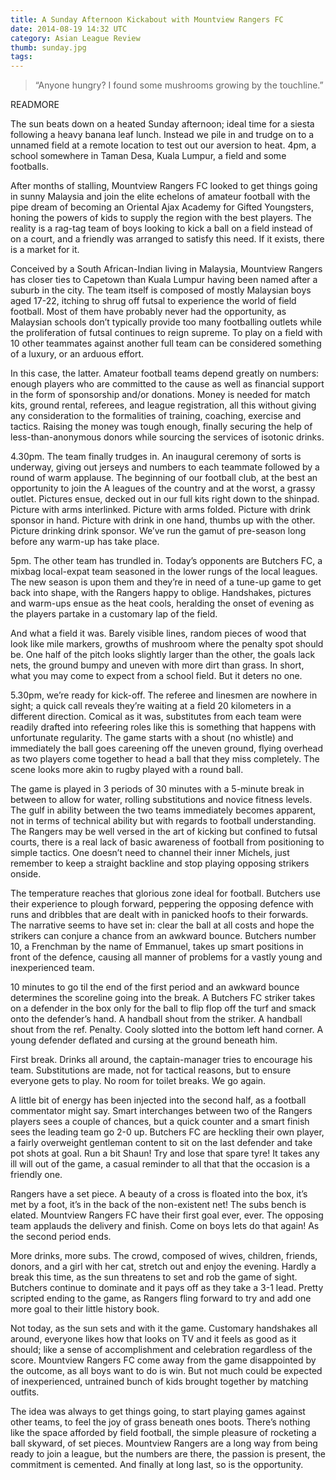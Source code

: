 ```yaml
---
title: A Sunday Afternoon Kickabout with Mountview Rangers FC
date: 2014-08-19 14:32 UTC
category: Asian League Review
thumb: sunday.jpg
tags:
---
```


> “Anyone hungry? I found some mushrooms growing by the touchline.”

READMORE

The sun beats down on a heated Sunday afternoon; ideal time for a siesta following a heavy banana leaf lunch. Instead we pile in and trudge on to a unnamed field at a remote location to test out our aversion to heat. 4pm, a school somewhere in Taman Desa, Kuala Lumpur, a field and some footballs.

After months of stalling, Mountview Rangers FC looked to get things going in sunny Malaysia and join the elite echelons of amateur football with the pipe dream of becoming an Oriental Ajax Academy for Gifted Youngsters, honing the powers of kids to supply the region with the best players. The reality is a rag-tag team of boys looking to kick a ball on a field instead of on a court, and a friendly was arranged to satisfy this need. If it exists, there is a market for it.

Conceived by a South African-Indian living in Malaysia, Mountview Rangers has closer ties to Capetown than Kuala Lumpur having been named after a suburb in the city. The team itself is composed of mostly Malaysian boys aged 17-22, itching to shrug off futsal to experience the world of field football. Most of them have probably never had the opportunity, as Malaysian schools don’t typically provide too many footballing outlets while the proliferation of futsal continues to reign supreme. To play on a field with 10 other teammates against another full team can be considered something of a luxury, or an arduous effort.

In this case, the latter. Amateur football teams depend greatly on numbers: enough players who are committed to the cause as well as financial support in the form of sponsorship and/or donations. Money is needed for match kits, ground rental, referees, and league registration, all this without giving any consideration to the formalities of training, coaching, exercise and tactics. Raising the money was tough enough, finally securing the help of less-than-anonymous donors while sourcing the services of isotonic drinks.

4.30pm. The team finally trudges in. An inaugural ceremony of sorts is underway, giving out jerseys and numbers to each teammate followed by a round of warm applause. The beginning of our football club, at the best an opportunity to join the A leagues of the country and at the worst, a grassy outlet. Pictures ensue, decked out in our full kits right down to the shinpad. Picture with arms interlinked. Picture with arms folded. Picture with drink sponsor in hand. Picture with drink in one hand, thumbs up with the other. Picture drinking drink sponsor. We’ve run the gamut of pre-season long before any warm-up has take place.

5pm. The other team has trundled in. Today’s opponents are Butchers FC, a mixbag local-expat team seasoned in the lower rungs of the local leagues. The new season is upon them and they’re in need of a tune-up game to get back into shape, with the Rangers happy to oblige. Handshakes, pictures and warm-ups ensue as the heat cools, heralding the onset of evening as the players partake in a customary lap of the field.

And what a field it was. Barely visible lines, random pieces of wood that look like mile markers, growths of mushroom where the penalty spot should be. One half of the pitch looks slightly larger than the other, the goals lack nets, the ground bumpy and uneven with more dirt than grass. In short, what you may come to expect from a school field. But it deters no one.

5.30pm, we’re ready for kick-off. The referee and linesmen are nowhere in sight; a quick call reveals they’re waiting at a field 20 kilometers in a different direction. Comical as it was, substitutes from each team were readily drafted into refeering roles like this is something that happens with unfortunate regularity. The game starts with a shout (no whistle) and immediately the ball goes careening off the uneven ground, flying overhead as two players come together to head a ball that they miss completely. The scene looks more akin to rugby played with a round ball.

The game is played in 3 periods of 30 minutes with a 5-minute break in between to allow for water, rolling substitutions and novice fitness levels. The gulf in ability between the two teams immediately becomes apparent, not in terms of technical ability but with regards to football understanding. The Rangers may be well versed in the art of kicking but confined to futsal courts, there is a real lack of basic awareness of football from positioning to simple tactics. One doesn’t need to channel their inner Michels, just remember to keep a straight backline and stop playing opposing strikers onside.

The temperature reaches that glorious zone ideal for football. Butchers use their experience to plough forward, peppering the opposing defence with runs and dribbles that are dealt with in panicked hoofs to their forwards. The narrative seems to have set in: clear the ball at all costs and hope the strikers can conjure a chance from an awkward bounce. Butchers number 10, a Frenchman by the name of Emmanuel, takes up smart positions in front of the defence, causing all manner of problems for a vastly young and inexperienced team.

10 minutes to go til the end of the first period and an awkward bounce determines the scoreline going into the break. A Butchers FC striker takes on a defender in the box only for the ball to flip flop off the turf and smack onto the defender’s hand. A handball shout from the striker. A handball shout from the ref. Penalty. Cooly slotted into the bottom left hand corner. A young defender deflated and cursing at the ground beneath him.

First break. Drinks all around, the captain-manager tries to encourage his team. Substitutions are made, not for tactical reasons, but to ensure everyone gets to play. No room for toilet breaks. We go again.

A little bit of energy has been injected into the second half, as a football commentator might say. Smart interchanges between two of the Rangers players sees a couple of chances, but a quick counter and a smart finish sees the leading team go 2-0 up. Butchers FC are heckling their own player, a fairly overweight gentleman content to sit on the last defender and take pot shots at goal. Run a bit Shaun! Try and lose that spare tyre! It takes any ill will out of the game, a casual reminder to all that that the occasion is a friendly one.

Rangers have a set piece. A beauty of a cross is floated into the box, it’s met by a foot, it’s in the back of the non-existent net! The subs bench is elated. Mountview Rangers FC have their first goal ever, ever. The opposing team applauds the delivery and finish. Come on boys lets do that again! As the second period ends.

More drinks, more subs. The crowd, composed of wives, children, friends, donors, and a girl with her cat, stretch out and enjoy the evening. Hardly a break this time, as the sun threatens to set and rob the game of sight. Butchers continue to dominate and it pays off as they take a 3-1 lead. Pretty scripted ending to the game, as Rangers fling forward to try and add one more goal to their little history book.

Not today, as the sun sets and with it the game. Customary handshakes all around, everyone likes how that looks on TV and it feels as good as it should; like a sense of accomplishment and celebration regardless of the score. Mountview Rangers FC come away from the game disappointed by the outcome, as all boys want to do is win. But not much could be expected of inexperienced, untrained bunch of kids brought together by matching outfits.

The idea was always to get things going, to start playing games against other teams, to feel the joy of grass beneath ones boots. There’s nothing like the space afforded by field football, the simple pleasure of rocketing a ball skyward, of set pieces. Mountview Rangers are a long way from being ready to join a league, but the numbers are there, the passion is present, the commitment is cemented. And finally at long last, so is the opportunity.

